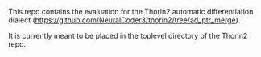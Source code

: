 This repo contains the evaluation for the Thorin2 automatic differentiation dialect (https://github.com/NeuralCoder3/thorin2/tree/ad_ptr_merge).

It is currently meant to be placed in the toplevel directory of the Thorin2 repo.

